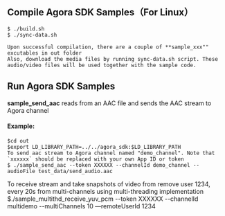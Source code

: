 
## Compile Agora SDK Samples（For Linux）

```
$ ./build.sh
$ ./sync-data.sh

Upon successful compilation, there are a couple of **sample_xxx"" excutables in out folder
Also, download the media files by running sync-data.sh script. These audio/video files will be used together with the sample code.
```


## Run Agora SDK Samples

**sample_send_aac** reads from an AAC file and sends the AAC stream to Agora channel

#### Example:
```
$cd out
$export LD_LIBRARY_PATH=../../agora_sdk:$LD_LIBRARY_PATH
To send aac stream to Agora channel named "demo_channel". Note that `xxxxxx` should be replaced with your own App ID or token
$ ./sample_send_aac --token XXXXXX --channelId demo_channel --audioFile test_data/send_audio.aac
```
To receive stream and take snapshots of video from remove user 1234, every 20s from multi-channels using multi-threading implementation
$./sample_multithd_receive_yuv_pcm --token XXXXXX --channelId multidemo --multiChannels 10 —remoteUserId 1234

